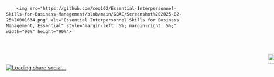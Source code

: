 <!DOCTYPE html>
<html lang="en">
<head>
    <meta charset="UTF-8">
    <meta name="viewport" content="width=device-width, initial-scale=1.0">
    <title>Essential Interpersonnel Skills for Business Management,Essential</title>
    <meta name="description" content="Essential Interpersonnel Skills for Business Management,Essential">
    <link rel="stylesheet" href="style">
    <link rel="icon" href="images/x-icon.png">
    <meta property="og:title" content="Essential Interpersonnel Skills for Business Management,Essential">
</head>
<body>
   
        <img src="https://github.com/ceo102/Essential-Interpersonnel-Skills-for-Business-Management/blob/main/GBAC/Screenshot%202025-02-25%20001634.png" alt="Essential Interpersonnel Skills for Business Management, Essential" style="margin-left: 5%; margin-right: 5%;" width="90%" height="90%">
   
<br>
<br>
    <a href="essential-interpersonal-skills-for-business-management.png" title="download certificate" download>
        <img src="Screenshot 2025-02-25 002627.png" title="download certificate" style="margin-left: 715px;margin-top: 6px;" width="39px" height="27px">
    </a>
  <a href="https://www.facebook.com/sharer/sharer.php?u=https://globalbusinessacumencentre.com/wp-content/uploads/learn-press-cert/10048fb26a16864cb815f931d5989d03.png" target="_blank">
    <img src="Screenshot 2025-03-03 203743.png" alt="Loading share social..." title="Loading share social..." style=" margin-right:100px" width="39px" height="27px">
  </a>
</body>
</html>
